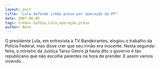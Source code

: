 ```yaml
---
layout: post
title: "Lula defende irmão preso por operação da PF"
date: 2007-06-05
tags: Irmãos Safdie,Lula,operação,preso
author: None
---
```

O presidente Lula, em entrevista &agrave; TV Bandeirantes, elogiou o trabalho da Pol&iacute;cia Federal, mas disse crer que seu irm&atilde;o era inocente.
Nesta segunda-feira, o ministro da Justi&ccedil;a Tarso Genro j&aacute; havia dito o governo &eacute; t&atilde;o republicano que n&atilde;o escolhe parentes na hora de prender. E assim vamos vivendo... 